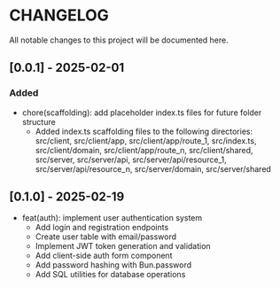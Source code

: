 # CHANGELOG

All notable changes to this project will be documented here.

## [0.0.1] - 2025-02-01

### Added
- chore(scaffolding): add placeholder index.ts files for future folder structure
  - Added index.ts scaffolding files to the following directories:
    src/client,
    src/client/app,
    src/client/app/route_1,
    src/index.ts,
    src/client/domain,
    src/client/app/route_n,
    src/client/shared,
    src/server,
    src/server/api,
    src/server/api/resource_1,
    src/server/api/resource_n,
    src/server/domain,
    src/server/shared 

## [0.1.0] - 2025-02-19

- feat(auth): implement user authentication system
  - Add login and registration endpoints
  - Create user table with email/password
  - Implement JWT token generation and validation
  - Add client-side auth form component
  - Add password hashing with Bun.password
  - Add SQL utilities for database operations
